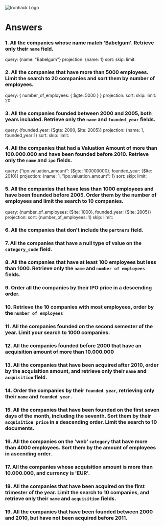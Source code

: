 ![Ironhack Logo](https://i.imgur.com/1QgrNNw.png)

# Answers

### 1. All the companies whose name match 'Babelgum'. Retrieve only their `name` field.

query: {name: "Babelgum"}
projection: {name: 1}
sort:
skip: 
limit: 


### 2. All the companies that have more than 5000 employees. Limit the search to 20 companies and sort them by **number of employees**.


query: { number_of_employees: { $gte: 5000 } }
projection:
sort:
skip: 
limit: 20



### 3. All the companies founded between 2000 and 2005, both years included. Retrieve only the `name` and `founded_year` fields.

query: {founded_year: {$gte: 2000, $lte: 2005}}
projection: {name: 1, founded_year:1}
sort:
skip: 
limit:

### 4. All the companies that had a Valuation Amount of more than 100.000.000 and have been founded before 2010. Retrieve only the `name` and `ipo` fields.
<!-- POR AQUI VAMOS hay que corregir-->
query: {"ipo.valuation_amount": {$gte: 100000000}, founded_year: {$lte: 2010}}
projection: {name: 1, "ipo.valuation_amount": 1}
sort:
skip: 
limit:

### 5. All the companies that have less than 1000 employees and have been founded before 2005. Order them by the number of employees and limit the search to 10 companies.

query:  {number_of_employees: {$lte: 1000}, founded_year: {$lte: 2005}}
projection: 
sort:   {number_of_employees: 1}
skip: 
limit:

### 6. All the companies that don't include the `partners` field.

<!-- Your Code Goes Here -->

### 7. All the companies that have a null type of value on the `category_code` field.

<!-- Your Code Goes Here -->

### 8. All the companies that have at least 100 employees but less than 1000. Retrieve only the `name` and `number of employees` fields.

<!-- Your Code Goes Here -->

### 9. Order all the companies by their IPO price in a descending order.

<!-- Your Code Goes Here -->

### 10. Retrieve the 10 companies with most employees, order by the `number of employees`

<!-- Your Code Goes Here -->

### 11. All the companies founded on the second semester of the year. Limit your search to 1000 companies.

<!-- Your Code Goes Here -->

### 12. All the companies founded before 2000 that have an acquisition amount of more than 10.000.000

<!-- Your Code Goes Here -->

### 13. All the companies that have been acquired after 2010, order by the acquisition amount, and retrieve only their `name` and `acquisition` field.

<!-- Your Code Goes Here -->

### 14. Order the companies by their `founded year`, retrieving only their `name` and `founded year`.

<!-- Your Code Goes Here -->

### 15. All the companies that have been founded on the first seven days of the month, including the seventh. Sort them by their `acquisition price` in a descending order. Limit the search to 10 documents.

<!-- Your Code Goes Here -->

### 16. All the companies on the 'web' `category` that have more than 4000 employees. Sort them by the amount of employees in ascending order.

<!-- Your Code Goes Here -->

### 17. All the companies whose acquisition amount is more than 10.000.000, and currency is 'EUR'.

<!-- Your Code Goes Here -->

### 18. All the companies that have been acquired on the first trimester of the year. Limit the search to 10 companies, and retrieve only their `name` and `acquisition` fields.

<!-- Your Code Goes Here -->

### 19. All the companies that have been founded between 2000 and 2010, but have not been acquired before 2011.

<!-- Your Code Goes Here -->

